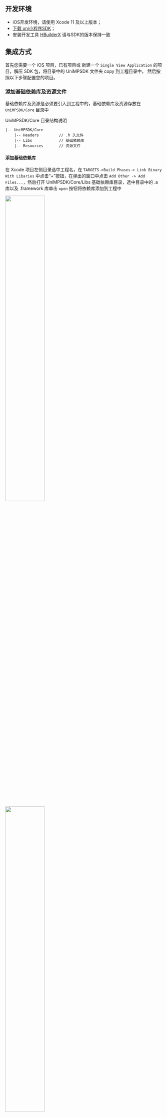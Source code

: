 ## 开发环境
	
- iOS开发环境，请使用 Xcode 11 及以上版本；
- [下载 uni小程序SDK](UniMPDocs/SDKDownload/ios)；
- 安装开发工具 [HBuilderX](https://www.dcloud.io/hbuilderx.html) 请与SDK的版本保持一致

## 集成方式
首先您需要一个 iOS 项目，已有项目或 新建一个 `Single View Application` 的项目，解压 SDK 包，将目录中的 UniMPSDK 文件夹 copy 到工程目录中， 然后按照以下步骤配置您的项目。

### 添加基础依赖库及资源文件

基础依赖库及资源是必须要引入到工程中的，基础依赖库及资源存放在 `UniMPSDK/Core` 目录中

UniMPSDK/Core 目录结构说明

```
|-- UniMPSDK/Core
	|-- Headers  		// .h 头文件
	|-- Libs     		// 基础依赖库
	|-- Resources		// 资源文件
```

#### 添加基础依赖库

在 Xcode 项目左侧目录选中工程名，在 `TARGETS->Build Phases-> Link Binary With Libaries` 中点击“+”按钮，在弹出的窗口中点击 `Add Other -> Add Files...`，然后打开 UniMPSDK/Core/Libs 基础依赖库目录，选中目录中的 .a 库以及 .framework 库单击 `open` 按钮将依赖库添加到工程中

<img src="https://img-cdn-qiniu.dcloud.net.cn/uploads/article/20200211/edd12a8e2f38a9ec8887780f5da55765.png" width="50%">
<img src="https://img-cdn-qiniu.dcloud.net.cn/uploads/article/20200211/30ba4060cd50628e0a33995ecb4f244a.png" width="50%">

#### 添加系统依赖库

接下来需要添加系统依赖库，在 Xcode 项目左侧目录选中工程名，在 `TARGETS->Build Phases-> Link Binary With Libaries` 中点击“+”按钮，在弹出的窗口中查找并选择所需的库（见下表），单击 “Add” 按钮，将库文件添加到工程中。

<img src="https://img-cdn-qiniu.dcloud.net.cn/uploads/article/20200211/ce0186518a6ea354826d200f70aea8f9.png" width="50%">

|依赖的系统库|   |   |
|:-:|:-:|:-:|
|JavaScriptCore.framework|CoreMedia.framework|MediaPlayer.framework|
|AVFoundation.framework|AVKit.framework|GLKit.framework|
|OpenGLES.framework|CoreText.framework|QuartzCore.framework|
|CoreGraphics.framework|libc++.tbd|QuickLook.framework|
|CoreTelephony.framework|AssetsLibrary.framework|CoreLocation.framework|
|AddressBook.framework|

#### 添加依赖资源文件

接下来需要添加依赖资源文件，建议在项目中新建一个 `Group`，来管理资源文件，如示例在工程目录中创建的 UniMP 文件夹，然后按功能模块创建不同的目录存放资源文件；
添加资源文件方法：在左侧目录中选中导入资源文件的位置（示例中是 UniMP/Core），在右键菜单中选择Add Files to “工程名...”，然后打开 UniMPSDK/Core 目录，选择 Resources 文件夹，然后点击“Add”，将资源文件添加到工程中

<img src="https://img-cdn-qiniu.dcloud.net.cn/uploads/article/20200211/6a037b32c1db4baa344f4fcca8c44d72.png" width="50%">

#### 添加 .h 头文件

在左侧目录中选中导入头文件的位置（示例中是 UniMP/Core），在右键菜单中选择Add Files to “工程名...”，然后打开 UniMPSDK/Core 目录，选择 Headers 文件夹，然后点击“Add”，将头文件资源添加到工程中

<img src="https://img-cdn-qiniu.dcloud.net.cn/uploads/article/20200211/9d94926d59357b9bd97fdc5e2a35ace9.png" width="50%">

#### 配置工程

在 Xcode 项目左侧目录选中工程名，在 `TARGETS->Build Settings->Other Linker Flags` 中添加 `-ObjC` 如下图

<img src="https://img-cdn-qiniu.dcloud.net.cn/uploads/article/20200211/112a127235e7922473555ca79d3c017d.png" width="50%">

## 生成小程序应用资源

**注意！！！！ uni小程序仅支持v3模式编译的uni应用！！！**

首先在 HBuilderX 中选择您的 uni-app 项目，如果没有请新建一个 uni-app 项目，如下图，创建 uni-app 项目

<img src="https://img-cdn-qiniu.dcloud.net.cn/uploads/article/20200208/b57287eaf2e63b0076bf36b943fc486a.png" width="50%">

有一点需要注意，项目的编译模式必须选择 v3 编译器（新建uni-app项目默认是v3编译模式），点击页面中的“详情”可了解更多关于 v3 模式的注意事项，如下图，查看编译模式

<img src="https://img-cdn-qiniu.dcloud.net.cn/uploads/article/20200208/f1c5691f8ac4d9b42ba16ea7ecc07756.png" width="50%">

然后选中您的项目，右键->发行->原生App-制作应用wgt包 
（注：HBuilderX 2.6.2 以下版本选项是 “原生App-制作移动App资源升级包”）

<img src="https://img-cdn-qiniu.dcloud.net.cn/uploads/article/20200225/9fea6e3877e029ef03f4fed4db434dea.png" width="50%">

然后点击“浏览” 选择wgt包导出路径，点击 “生成wgt”

<img src="https://img-cdn-qiniu.dcloud.net.cn/uploads/article/20200225/ef2b2185095d906a6ea347c02a5bf6cf.png" width="50%">

项目编译完成后会在控制台输出wgt包的路径，点击路径打开 wgt 资源包所在目录

<img src="https://img-cdn-qiniu.dcloud.net.cn/uploads/article/20200225/d64ae362a05b3a52bae197060cebe5b6.png" width="50%">

<img src="https://img-cdn-qiniu.dcloud.net.cn/uploads/article/20200225/273b1f21d65d4e59a823e32adde0b772.png" width="50%">


如图，`__UNI__11E9B73.wgt`就是应用资源包，（`__UNI__11E9B73` 为小程序的 appid）

**应用wgt资源文件可以选择从云端获取，也可以直接放到工程中使用，为了方便演示，示例工程将应用wgt资源文件添加到工程中使用**

## 导入小程序应用资源

打开原生工程目录在 UniMP 路径中创建名称为`Apps`的文件夹，将之前导出的wgt包拷贝到`Apps `文件夹中，如下图

<img src="https://img-cdn-qiniu.dcloud.net.cn/uploads/article/20200225/dc8fdeb59004c6cf2ec1cf3c62138b9b.png" width="50%">

然后在原生工程中左侧目录中选中导资源文件的位置（示例中是 UniMP/），在右键菜单中选择Add Files to “工程名...”，然后打开工程目录，选择 Apps 文件夹，然后点击“Add”，将应用资源包添加到工程中，如下图所示；

<img src="https://img-cdn-qiniu.dcloud.net.cn/uploads/article/20200225/fc55a6d3f596ceb570bba82b82d83fdf.png" width="50%">

## 代码实现

首先需要初始化 sdk engine，并设置启动参数，建议在 `application:didFinishLaunchingWithOptions` 方法中添加

在 `AppDelegate.m` 中引用头文件 `#import "DCUniMP.h"`

```objective-c
- (BOOL)application:(UIApplication *)application didFinishLaunchingWithOptions:(NSDictionary *)launchOptions {
    // Override point for customization after application launch.
    
    // 配置参数
    NSMutableDictionary *options = [NSMutableDictionary dictionaryWithDictionary:launchOptions];
    // 设置 debug YES 会在控制台输出 js log，默认不输出 log，注：需要引入 liblibLog.a 库
    [options setObject:[NSNumber numberWithBool:YES] forKey:@"debug"];
    // 初始化引擎
    [DCUniMPSDKEngine initSDKEnvironmentWithLaunchOptions:options];
    
    return YES;
}
```

在 `AppDelegate.m` App 的生命周期方法中调用 SDK 相关方法

```objective-c
#pragma mark - App 生命周期方法
- (void)applicationDidBecomeActive:(UIApplication *)application {
    [DCUniMPSDKEngine applicationDidBecomeActive:application];
}

- (void)applicationWillResignActive:(UIApplication *)application {
    [DCUniMPSDKEngine applicationWillResignActive:application];
}

- (void)applicationDidEnterBackground:(UIApplication *)application {
    [DCUniMPSDKEngine applicationDidEnterBackground:application];
}

- (void)applicationWillEnterForeground:(UIApplication *)application {
    [DCUniMPSDKEngine applicationWillEnterForeground:application];
}

- (void)applicationWillTerminate:(UIApplication *)application {
    [DCUniMPSDKEngine destory];
}
```

根据项目需求，可以实现以下方法

```objective-c
#pragma mark - 如果需要使用 URL Scheme 或 通用链接相关功能，请实现以下方法
- (BOOL)application:(UIApplication *)app openURL:(NSURL *)url options:(NSDictionary<UIApplicationOpenURLOptionsKey,id> *)options {
    // 通过 url scheme 唤起 App
    [DCUniMPSDKEngine application:app openURL:url options:options];
    return YES;
}

- (BOOL)application:(UIApplication *)application continueUserActivity:(NSUserActivity *)userActivity restorationHandler:(void (^)(NSArray<id<UIUserActivityRestoring>> * _Nullable))restorationHandler {
    // 通过通用链接唤起 App
    [DCUniMPSDKEngine application:application continueUserActivity:userActivity];
    return YES;
}
```

在您需要打开小程序的文件中添加以下逻辑（参考示例工程 ViewController.m ）

首先需要引用头文件

```objective-c
#import "DCUniMP.h"
```

添加代理协议 `DCUniMPEngineDelegate`

```objective-c
@interface ViewController () <DCUniMPSDKEngineDelegate>
@end
```

小程序应用资源必须部署到指定的沙盒路径中才可以正常运行，请参考下面的方法

```objective-c
/// 检查运行目录是否存在应用资源，不存在将应用资源部署到运行目录
- (void)checkUniMPResource {
    // 注意：isExistsApp: 方法仅是判断运行目录中是否存在应用资源，正式环境应该添加版本控制，内置新的wgt资源后需要判断版本，决定是否需要释放应用资源 
    if (![DCUniMPSDKEngine isExistsApp:k_AppId]) {
        // 读取导入到工程中的wgt应用资源
        NSString *appResourcePath = [[NSBundle mainBundle] pathForResource:k_AppId ofType:@"wgt"];
        // 将应用资源部署到运行路径中
        if ([DCUniMPSDKEngine releaseAppResourceToRunPathWithAppid:k_AppId resourceFilePath:appResourcePath]) {
            NSLog(@"应用资源文件部署成功");
        }
    }
}
```

打开小程序应用

```objective-c
/// 打开 App
- (IBAction)openUniMP:(id)sender {
    
    // 配置胶囊按钮菜单 ActionSheet 全局项（点击胶囊按钮 ··· ActionSheet弹窗中的项）
    DCUniMPMenuActionSheetItem *item1 = [[DCUniMPMenuActionSheetItem alloc] initWithTitle:@"Item 1" identifier:@"item1"];
    DCUniMPMenuActionSheetItem *item2 = [[DCUniMPMenuActionSheetItem alloc] initWithTitle:@"Item 2" identifier:@"item2"];
    // 添加到全局配置
    [DCUniMPSDKEngine setDefaultMenuItems:@[item1,item2]];
        
    // 设置 delegate
    [DCUniMPSDKEngine setDelegate:self];
    
    // 启动 uni小程序，（参数可以在小程序中通过 plus.runtime.arguments 获取此参数）
    NSDictionary *arguments = @{ @"value":@"Hello uni microprogram" };
    [DCUniMPSDKEngine openApp:k_AppId
                    arguments:arguments];
}
```

实现代理方法

```objective-c
#pragma mark - DCUniMPSDKEngineDelegate
/// DCUniMPMenuActionSheetItem 点击触发回调方法
- (void)defaultMenuItemClicked:(NSString *)identifier {
    NSLog(@"标识为 %@ 的 item 被点击了", identifier);
}

/// 返回打开小程序时的自定义闪屏视图（此视图会以屏幕大小展示）
- (UIView *)splashViewForApp:(NSString *)appid {
    UIView *splashView = [[[NSBundle mainBundle] loadNibNamed:@"SplashView" owner:self options:nil] lastObject];
    return splashView;
}
```

至此代码部分已完成，可以运行查看效果

### 应用资源管理

#### uni小程序的应用资源集成方式
	
生成的 uni小程序 wgt 资源包可以**部署到远程服务器动态下发**也可以**直接内置到工程中**。然后通过 DCUniMPSDKEngine 类的`releaseAppResourceToRunPathWithAppid:resourceFilePath:`方法传入wgt资源路径即可将wgt资源部署到运行路径。然后通过`openApp:arguments:` 运行uni小程序应用。

#### uni小程序应用资源升级

1. **宿主触发更新：**宿主更新 wgt 可以选择从云端下载新的 wgt 资源包或在主App升级时内置新的 wgt 包，然后调用 DCUniMPSDKEngine 类的`releaseAppResourceToRunPathWithAppid:resourceFilePath:`方法传入 wgt 资源路径即可将wgt资源部署到运行路径，覆盖原有应用资源。 **注意：宿主应对 wgt 资源包做好版本管理**
 
2. **小程序触发更新：**小程序内下载新的wgt包，然后调用更新api应用新的wgt资源，具体请参考 [wgt 资源在线升级/热更新](https://ask.dcloud.net.cn/article/35667)



#### uni小程序应用删除

可通过 DCUniMPSDKEngine 类的 `getAppRunPathWithAppid:` 方法获取应用运行路径，删除应用资源即可；